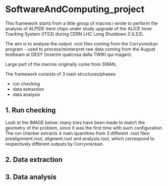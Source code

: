 # SoftwareAndComputing_project

This framework starts from a little group of macros i wrote to perform the analysis of ALPIDE-bent chips under study upgrade of the ALICE Inner Tracking System (ITS3) during CERN LHC Long Shutdown 3 (LS3).

The aim is to analyse the output .root files coming from the Corryvreckan program - used to process/reinterpret raw data coming from the August testbeam at DESY (inserire qualcosa dalla TWIKI qui magari). 

Large part of the macros originally come from SWAN, 

The framework consists of 3 main structures/phases:

- run checking
- data extraction
- data analysis 

## 1. Run checking
Look at the IMAGE below: many tries have been made to match the geometry of the problem, since it was the first time with such configuration. 
The run checker extracts 4 main quantities from 3 different .root files: prealignment.root, aligment.root and analysis.root, which correspond to respectively different outputs by Corryvreckan. 




## 2. Data extraction
## 3. Data analysis

